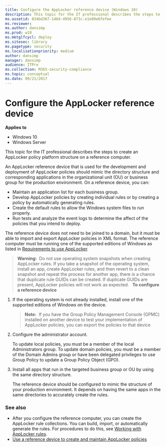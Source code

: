 ```yaml
---
title: Configure the AppLocker reference device (Windows 10)
description: This topic for the IT professional describes the steps to create an AppLocker policy platform structure on a reference computer.
ms.assetid: 034bd367-146d-4956-873c-e1e09e6fefee
ms.reviewer: 
ms.author: dansimp
ms.prod: w10
ms.mktglfcycl: deploy
ms.sitesec: library
ms.pagetype: security
ms.localizationpriority: medium
author: dansimp
manager: dansimp
audience: ITPro
ms.collection: M365-security-compliance
ms.topic: conceptual
ms.date: 09/21/2017
---
```


# Configure the AppLocker reference device

**Applies to**
 -   Windows 10 
 -   Windows Server

This topic for the IT professional describes the steps to create an AppLocker policy platform structure on a reference computer.

An AppLocker reference device that is used for the development and deployment of AppLocker policies should mimic the directory structure and corresponding applications in the organizational unit (OU) or business group for the production environment. On a reference device, you can:

-   Maintain an application list for each business group.
-   Develop AppLocker policies by creating individual rules or by creating a policy by automatically generating rules.
-   Create the default rules to allow the Windows system files to run properly.
-   Run tests and analyze the event logs to determine the affect of the policies that you intend to deploy.

The reference device does not need to be joined to a domain, but it must be able to import and export AppLocker policies in XML format. The reference computer must be running one of the supported editions of Windows as listed in [Requirements to use AppLocker](requirements-to-use-applocker.md).

>**Warning:**  Do not use operating system snapshots when creating AppLocker rules. If you take a snapshot of the operating system, install an app, create AppLocker rules, and then revert to a clean snapshot and repeat the process for another app, there is a chance that duplicate rule GUIDs can be created. If duplicate GUIDs are present, AppLocker policies will not work as expected.
 
**To configure a reference device**

1.  If the operating system is not already installed, install one of the supported editions of Windows on the device.

    >**Note:**  If you have the Group Policy Management Console (GPMC) installed on another device to test your implementation of AppLocker policies, you can export the policies to that device
     
2.  Configure the administrator account.

    To update local policies, you must be a member of the local Administrators group. To update domain policies, you must be a member of the Domain Admins group or have been delegated privileges to use Group Policy to update a Group Policy Object (GPO).

3.  Install all apps that run in the targeted business group or OU by using the same directory structure.

    The reference device should be configured to mimic the structure of your production environment. It depends on having the same apps in the same directories to accurately create the rules.

### See also

-   After you configure the reference computer, you can create the AppLocker rule collections. You can build, import, or automatically generate the rules. For procedures to do this, see [Working with AppLocker rules](working-with-applocker-rules.md).
-   [Use a reference device to create and maintain AppLocker policies](use-a-reference-computer-to-create-and-maintain-applocker-policies.md)
 
 
